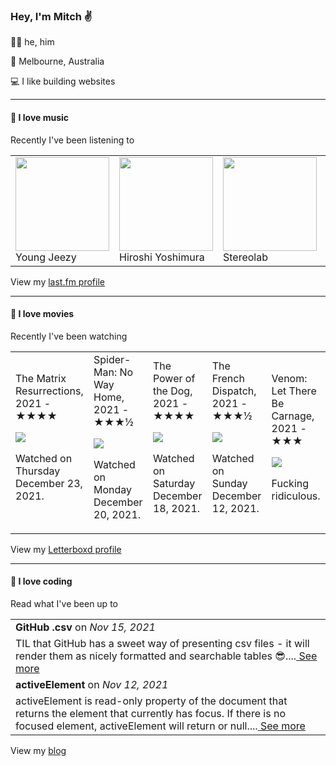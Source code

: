 <article><h3>Hey, I&#x27;m Mitch ✌️</h3><section><p>🙆‍♂️ he, him</p><p>📍 Melbourne, Australia</p><p>💻 I like building websites</p></section><hr/><section><h4>💽 I love music</h4><p>Recently I&#x27;ve been listening to</p><table><tbody><td><img src="https://lastfm.freetls.fastly.net/i/u/174s/b987d1e862f442359e316f8a146b0f82.png" height="150px" alt="" role="presentation"/><br/>Young Jeezy</td><td><img src="https://lastfm.freetls.fastly.net/i/u/174s/b7313f329ac71e4357e36ec3aef3c661.png" height="150px" alt="" role="presentation"/><br/>Hiroshi Yoshimura</td><td><img src="https://lastfm.freetls.fastly.net/i/u/174s/b81a00734a2f70b34acde16c61fdfa71.png" height="150px" alt="" role="presentation"/><br/>Stereolab</td><td><img src="https://lastfm.freetls.fastly.net/i/u/174s/658d3f2aee9fbf5f02e6cf6a6a4266c3.png" height="150px" alt="" role="presentation"/><br/>Rival Consoles</td><td><img src="https://lastfm.freetls.fastly.net/i/u/174s/cb8e41ecc96f769575babd440b81e795.png" height="150px" alt="" role="presentation"/><br/>Juice WRLD</td></tbody></table><span>View my <a href="https://www.last.fm/user/mylsb">last.fm profile</a></span></section><hr/><section><h4>📼 I love movies</h4><p>Recently I&#x27;ve been watching</p><table><tbody><td>The Matrix Resurrections, 2021 - ★★★★<br/><span> <p><img src="https://a.ltrbxd.com/resized/sm/upload/hx/bm/p0/ov/matrix-0-500-0-750-crop.jpg?k=d5dc657dc8"/></p> <p>Watched on Thursday December 23, 2021.</p> </span></td><td>Spider-Man: No Way Home, 2021 - ★★★½<br/><span> <p><img src="https://a.ltrbxd.com/resized/film-poster/5/6/0/7/8/7/560787-spider-man-no-way-home-0-500-0-750-crop.jpg?k=af9b07b8f1"/></p> <p>Watched on Monday December 20, 2021.</p> </span></td><td>The Power of the Dog, 2021 - ★★★★<br/><span> <p><img src="https://a.ltrbxd.com/resized/film-poster/5/2/7/8/4/1/527841-the-power-of-the-dog-0-500-0-750-crop.jpg?k=500cfa4c78"/></p> <p>Watched on Saturday December 18, 2021.</p> </span></td><td>The French Dispatch, 2021 - ★★★½<br/><span> <p><img src="https://a.ltrbxd.com/resized/film-poster/4/7/1/2/0/7/471207-the-french-dispatch-0-500-0-750-crop.jpg?k=e78593abed"/></p> <p>Watched on Sunday December 12, 2021.</p> </span></td><td>Venom: Let There Be Carnage, 2021 - ★★★<br/><span> <p><img src="https://a.ltrbxd.com/resized/film-poster/5/0/8/6/3/8/508638-venom-let-there-be-carnage-0-500-0-750-crop.jpg?k=553c604246"/></p> <p>Fucking ridiculous.</p> </span></td></tbody></table><span>View my <a href="https://letterboxd.com/myslab/">Letterboxd profile</a></span></section><hr/><section><h4>📰 I love coding</h4><p>Read what I&#x27;ve been up to</p><table><tbody><tr><td><b>GitHub .csv</b> on <i>Nov 15, 2021</i></td></tr><tr><td><span>TIL that GitHub has a sweet way of presenting csv files - it will render them as nicely formatted and searchable tables 😎....</span><a href="https://world.hey.com/mitch.stewart/github-csv-cfba803e"> See more</a></td></tr><tr><td><b>activeElement</b> on <i>Nov 12, 2021</i></td></tr><tr><td><span>activeElement is read-only property of the document that returns the element that currently has focus. If there is no focused element, activeElement will return <body> or null....</span><a href="https://world.hey.com/mitch.stewart/activeelement-48c14c6a"> See more</a></td></tr></tbody></table><span>View my <a href="https://world.hey.com/mitch.stewart/">blog</a></span></section></article>